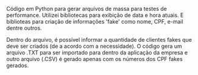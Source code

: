 Código em Python para gerar arquivos de massa para testes de performance.
Utilizei bibliotecas para exibição de data e hora atuais. E biblioteas para criação de informações 'fake' como nome, CPF, e-mail dentre outros.

Dentro do arquivo, é possível informar a quantidade de clientes fakes que deve ser criados (de a acordo com a necessidade).
O código gera um arquivo .TXT para ser importado para dentro da aplicação da empresa e outro arquivo (.CSV) é gerado apenas com os números dos CPF fakes gerados.
